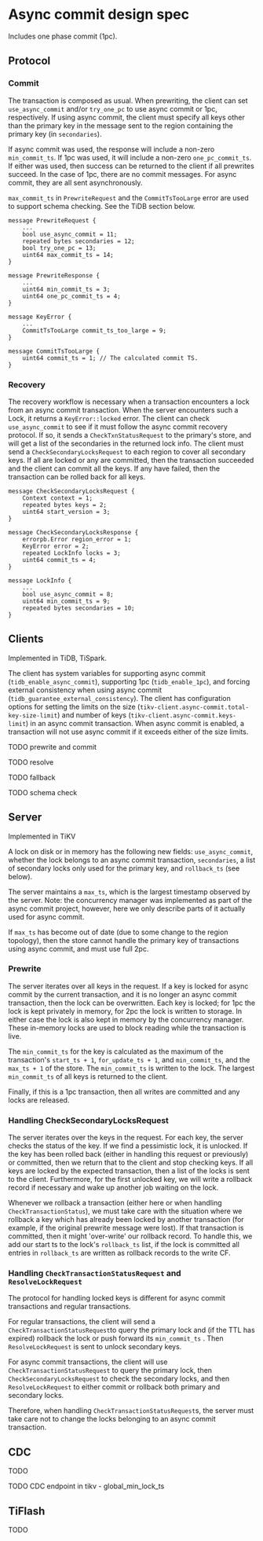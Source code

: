 # Async commit design spec

Includes one phase commit (1pc).

## Protocol

### Commit

The transaction is composed as usual. When prewriting, the client can set `use_async_commit` and/or `try_one_pc` to use async commit or 1pc, respectively. If using async commit, the client must specify all keys other than the primary key in the message sent to the region containing the primary key (in `secondaries`).

If async commit was used, the response will include a non-zero `min_commit_ts`. If 1pc was used, it will include a non-zero `one_pc_commit_ts`. If either was used, then success can be returned to the client if all prewrites succeed. In the case of 1pc, there are no commit messages. For async commit, they are all sent asynchronously.

`max_commit_ts` in `PrewriteRequest` and the `CommitTsTooLarge` error are used to support schema checking. See the TiDB section below.

```
message PrewriteRequest {
    ...
    bool use_async_commit = 11;
    repeated bytes secondaries = 12;
    bool try_one_pc = 13;
    uint64 max_commit_ts = 14;
}

message PrewriteResponse {
    ...
    uint64 min_commit_ts = 3;
    uint64 one_pc_commit_ts = 4;
}

message KeyError {
    ...
    CommitTsTooLarge commit_ts_too_large = 9;
}

message CommitTsTooLarge {
    uint64 commit_ts = 1; // The calculated commit TS.
}

```

### Recovery

The recovery workflow is necessary when a transaction encounters a lock from an async commit transaction. When the server encounters such a Lock, it returns a `KeyError::locked` error. The client can check `use_async_commit` to see if it must follow the async commit recovery protocol. If so, it sends a `CheckTxnStatusRequest` to the primary's store, and will get a list of the secondaries in the returned lock info. The client must send a `CheckSecondaryLocksRequest` to each region to cover all secondary keys. If all are locked or any are committed, then the transaction succeeded and the client can commit all the keys. If any have failed, then the transaction can be rolled back for all keys.

```
message CheckSecondaryLocksRequest {
    Context context = 1;
    repeated bytes keys = 2;
    uint64 start_version = 3;
}

message CheckSecondaryLocksResponse {
    errorpb.Error region_error = 1;
    KeyError error = 2;
    repeated LockInfo locks = 3;
    uint64 commit_ts = 4;
}

message LockInfo {
    ...
    bool use_async_commit = 8;
    uint64 min_commit_ts = 9;
    repeated bytes secondaries = 10;
}
```

## Clients

Implemented in TiDB, TiSpark.

The client has system variables for supporting async commit (`tidb_enable_async_commit`), supporting 1pc (`tidb_enable_1pc`), and forcing external consistency when using async commit (`tidb_guarantee_external_consistency`). The client has configuration options for setting the limits on the size (`tikv-client.async-commit.total-key-size-limit`) and number of keys (`tikv-client.async-commit.keys-limit`) in an async commit transaction. When async commit is enabled, a transaction will not use async commit if it exceeds either of the size limits.

TODO prewrite and commit

TODO resolve

TODO fallback

TODO schema check

## Server

Implemented in TiKV

A lock on disk or in memory has the following new fields: `use_async_commit`, whether the lock belongs to an async commit transaction, `secondaries`, a list of secondary locks only used for the primary key, and `rollback_ts` (see below).

The server maintains a `max_ts`, which is the largest timestamp observed by the server. Note: the concurrency manager was implemented as part of the async commit project, however, here we only describe parts of it actually used for async commit.

If `max_ts` has become out of date (due to some change to the region topology), then the store cannot handle the primary key of transactions using async commit, and must use full 2pc.

### Prewrite

The server iterates over all keys in the request. If a key is locked for async commit by the current transaction, and it is no longer an async commit transaction, then the lock can be overwritten. Each key is locked; for 1pc the lock is kept privately in memory, for 2pc the lock is written to storage. In either case the lock is also kept in memory by the concurrency manager. These in-memory locks are used to block reading while the transaction is live.

The `min_commit_ts` for the key is calculated as the maximum of the transaction's `start_ts + 1`, `for_update_ts + 1`, and `min_commit_ts`, and the `max_ts + 1` of the store. The `min_commit_ts` is written to the lock. The largest `min_commit_ts` of all keys is returned to the client.

Finally, if this is a 1pc transaction, then all writes are committed and any locks are released.
    
### Handling CheckSecondaryLocksRequest

The server iterates over the keys in the request. For each key, the server checks the status of the key. If we find a pessimistic lock, it is unlocked. If the key has been rolled back (either in handling this request or previously) or committed, then we return that to the client and stop checking keys. If all keys are locked by the expected transaction, then a list of the locks is sent to the client. Furthermore, for the first unlocked key, we will write a rollback record if necessary and wake up another job waiting on the lock.

Whenever we rollback a transaction (either here or when handling `CheckTransactionStatus`), we must take care with the situation where we rollback a key which has already been locked by another transaction (for example, if the original prewrite message were lost). If that transaction is committed, then it might 'over-write' our rollback record. To handle this, we add our start ts to the lock's `rollback_ts` list, if the lock is committed all entries in `rollback_ts` are written as rollback records to the write CF.

### Handling `CheckTransactionStatusRequest` and `ResolveLockRequest`

The protocol for handling locked keys is different for async commit transactions and regular transactions.

For regular transactions, the client will send a `CheckTransactionStatusRequest`to query the primary lock and (if the TTL has expired) rollback the lock or push forward its `min_commit_ts` . Then `ResolveLockRequest` is sent to unlock secondary keys.

For async commit transactions, the client will use `CheckTransactionStatusRequest` to query the primary lock, then `CheckSecondaryLocksRequest` to check the secondary locks, and then `ResolveLockRequest` to either commit or rollback both primary and secondary locks.

Therefore, when handling `CheckTransactionStatusRequest`s, the server must take care not to change the locks belonging to an async commit transaction.


## CDC

TODO

TODO CDC endpoint in tikv - global_min_lock_ts

## TiFlash

TODO
